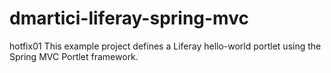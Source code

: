 dmartici-liferay-spring-mvc
======================
hotfix01
This example project defines a Liferay hello-world portlet using the Spring MVC Portlet framework.

